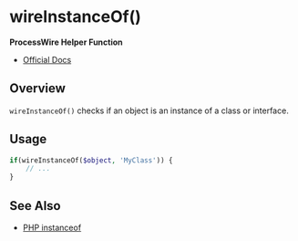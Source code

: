 # wireInstanceOf()

**ProcessWire Helper Function**

- [Official Docs](https://processwire.com/api/ref/wireinstanceof/)

## Overview

`wireInstanceOf()` checks if an object is an instance of a class or interface.

## Usage

```php
if(wireInstanceOf($object, 'MyClass')) {
    // ...
}
```

## See Also
- [PHP instanceof](https://www.php.net/manual/en/language.operators.type.php)
